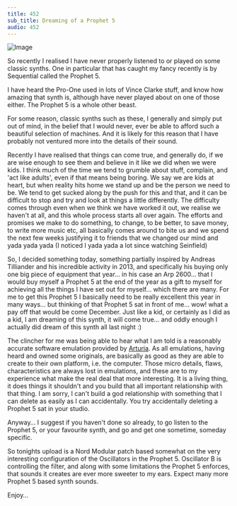 ```yaml
---
title: 452
sub_title: Dreaming of a Prophet 5
audio: 452
---
```


![Image](/assets/img/snd-452.png)

So recently I realised I have never properly listened to or played on some classic synths. One in particular that has caught my fancy recently is by Sequential called the Prophet 5.

I have heard the Pro-One used in lots of Vince Clarke stuff, and know how amazing that synth is, although have never played about on one of those either. The Prophet 5 is a whole other beast.

For some reason, classic synths such as these, I generally and simply put out of mind, in the belief that I would never, ever be able to afford such a beautiful selection of machines. And it is likely for this reason that I have probably not ventured more into the details of their sound.

Recently I have realised that things can come true, and generally do, if we are wise enough to see them and believe in it like we did when we were kids. I think much of the time we tend to grumble about stuff, complain, and 'act like adults', even if that means being boring. We say we are kids at heart, but when reality hits home we stand up and be the person we need to be. We tend to get sucked along by the push for this and that, and it can be difficult to stop and try and look at things a little differently. The difficulty comes through even when we think we have worked it out, we realise we haven't at all, and this whole process starts all over again. The efforts and promises we make to do something, to change, to be better, to save money, to write more music etc, all basically comes around to bite us and we spend the next few weeks justifying it to friends that we changed our mind and yada yada yada (I noticed I yada yada a lot since watching Seinfield)

So, I decided something today, something partially inspired by Andreas Tilliander and his incredible activity in 2013, and specifically his buying only one big piece of equipment that year… in his case an Arp 2600… that I would buy myself a Prophet 5 at the end of the year as a gift to myself for achieving all the things I have set out for myself… which there are many. For me to get this Prophet 5 I basically need to be really excellent this year in many ways… but thinking of that Prophet 5 sat in front of me… wow! what a pay off that would be come December. Just like a kid, or certainly as I did as a kid, I am dreaming of this synth, it will come true… and oddly enough I actually did dream of this synth all last night :)

The clincher for me was being able to hear what I am told is a reasonably accurate software emulation provided by <a href="http://www.arturia.com/evolution/en/products/prophetv/details/prophet5.html" target="_blank">Arturia</a>. As all emulations, having heard and owned some originals, are basically as good as they are able to create to their own platform, i.e. the computer. Those micro details, flaws, characteristics are always lost in emulations, and these are to my experience what make the real deal that more interesting. It is a living thing, it does things it shouldn't and you build that all important relationship with that thing. I am sorry, I can't build a god relationship with something that I can delete as easily as I can accidentally. You try accidentally deleting a Prophet 5 sat in your studio.

Anyway… I suggest if you haven't done so already, to go listen to the Prophet 5, or your favourite synth, and go and get one sometime, someday specific.

So tonights upload is a Nord Modular patch based somewhat on the very interesting configuration of the Oscillators in the Prophet 5. Oscillator B is controlling the filter, and along with some limitations the Prophet 5 enforces, that sounds it creates are ever more sweeter to my ears. Expect many more Prophet 5 based synth sounds.

Enjoy…



